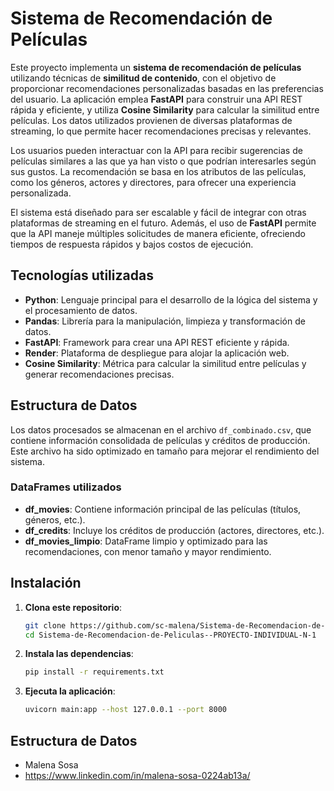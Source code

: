 # Sistema de Recomendación de Películas

Este proyecto implementa un **sistema de recomendación de películas** utilizando técnicas de **similitud de contenido**, con el objetivo de proporcionar recomendaciones personalizadas basadas en las preferencias del usuario. La aplicación emplea **FastAPI** para construir una API REST rápida y eficiente, y utiliza **Cosine Similarity** para calcular la similitud entre películas. Los datos utilizados provienen de diversas plataformas de streaming, lo que permite hacer recomendaciones precisas y relevantes.

Los usuarios pueden interactuar con la API para recibir sugerencias de películas similares a las que ya han visto o que podrían interesarles según sus gustos. La recomendación se basa en los atributos de las películas, como los géneros, actores y directores, para ofrecer una experiencia personalizada.

El sistema está diseñado para ser escalable y fácil de integrar con otras plataformas de streaming en el futuro. Además, el uso de **FastAPI** permite que la API maneje múltiples solicitudes de manera eficiente, ofreciendo tiempos de respuesta rápidos y bajos costos de ejecución.


## Tecnologías utilizadas

- **Python**: Lenguaje principal para el desarrollo de la lógica del sistema y el procesamiento de datos.
- **Pandas**: Librería para la manipulación, limpieza y transformación de datos.
- **FastAPI**: Framework para crear una API REST eficiente y rápida.
- **Render**: Plataforma de despliegue para alojar la aplicación web.
- **Cosine Similarity**: Métrica para calcular la similitud entre películas y generar recomendaciones precisas.

## Estructura de Datos

Los datos procesados se almacenan en el archivo `df_combinado.csv`, que contiene información consolidada de películas y créditos de producción. Este archivo ha sido optimizado en tamaño para mejorar el rendimiento del sistema.

### DataFrames utilizados

- **df_movies**: Contiene información principal de las películas (títulos, géneros, etc.).
- **df_credits**: Incluye los créditos de producción (actores, directores, etc.).
- **df_movies_limpio**: DataFrame limpio y optimizado para las recomendaciones, con menor tamaño y mayor rendimiento.

## Instalación

1. **Clona este repositorio**:

   ```bash
   git clone https://github.com/sc-malena/Sistema-de-Recomendacion-de-Peliculas--PROYECTO-INDIVIDUAL-N-1.git
   cd Sistema-de-Recomendacion-de-Peliculas--PROYECTO-INDIVIDUAL-N-1

2. **Instala las dependencias**:

   ```bash
   pip install -r requirements.txt

3. **Ejecuta la aplicación**:

   ```bash
   uvicorn main:app --host 127.0.0.1 --port 8000

## Estructura de Datos

- Malena Sosa
- https://www.linkedin.com/in/malena-sosa-0224ab13a/



